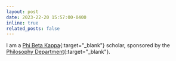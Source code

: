 ```yaml
---
layout: post
date: 2023-22-20 15:57:00-0400
inline: true
related_posts: false
---
```


I am a [Phi Beta Kappa](https://www.washington.edu/uwpbk/){:target="_blank"} scholar, sponsored by the [Philosophy Department](https://phil.washington.edu/){:target="_blank"}.